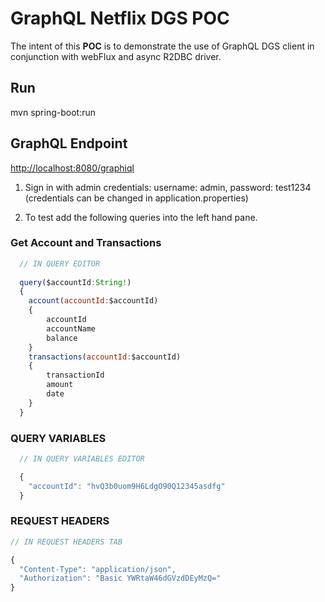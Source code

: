 # GraphQL Netflix DGS POC
The intent of this **POC** is to demonstrate the use of GraphQL DGS client in conjunction with webFlux and async R2DBC driver.

## Run
mvn spring-boot:run

## GraphQL Endpoint

[http://localhost:8080/graphiql](http://localhost:8080/graphiql)

1. Sign in with admin credentials: username: admin, password: test1234 (credentials can be changed in application.properties)
  
1. To test add the following queries into the left hand pane.

### Get Account and Transactions
```javascript
  // IN QUERY EDITOR
  
  query($accountId:String!)
  {
    account(accountId:$accountId) 
    {
        accountId
        accountName
        balance
    }
    transactions(accountId:$accountId)
    {
        transactionId
        amount
        date
    }
  }
```
### QUERY VARIABLES

```javascript
  // IN QUERY VARIABLES EDITOR

  {  
    "accountId": "hvQ3b0uom9H6LdgO90Q12345asdfg"
  }

```
### REQUEST HEADERS 

```javascript
// IN REQUEST HEADERS TAB

{
  "Content-Type": "application/json",
  "Authorization": "Basic YWRtaW46dGVzdDEyMzQ="
}
```